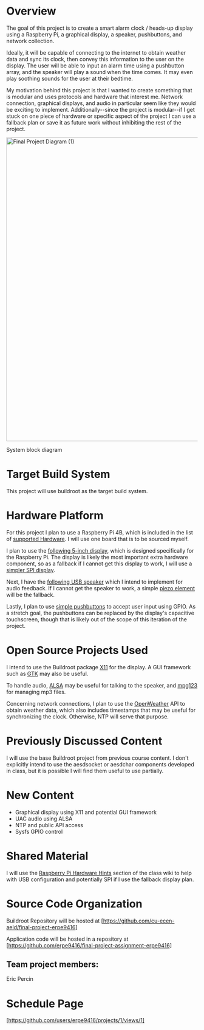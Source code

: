 # Overview
The goal of this project is to create a smart alarm clock / heads-up display using a Raspberry Pi, a graphical display, a speaker, pushbuttons, and network collection. 

Ideally, it will be capable of connecting to the internet to obtain weather data and sync its clock, then convey this information to the user on the display. The user will be able to input an alarm time using a pushbutton array, and the speaker will play a sound when the time comes. It may even play soothing sounds for the user at their bedtime.

My motivation behind this project is that I wanted to create something that is modular and uses protocols and hardware that interest me. Network connection, graphical displays, and audio in particular seem like they would be exciting to implement. Additionally--since the project is modular--if I get stuck on one piece of hardware or specific aspect of the project I can use a fallback plan or save it as future work without inhibiting the rest of the project.


<img src="https://github.com/user-attachments/assets/f1155fc0-6e41-467f-9f03-85a659c20d35" width="800" alt="Final Project Diagram (1)">

System block diagram


# Target Build System
This project will use buildroot as the target build system.

# Hardware Platform
For this project I plan to use a Raspberry Pi 4B, which is included in the list of [supported Hardware](https://github.com/cu-ecen-aeld/aesd-assignments/wiki/Supported-Hardware-Platforms). I will use one board that is to be sourced myself. 

I plan to use the [following 5-inch display](https://www.amazon.com/dp/B0CXTFN8K9?ref=ppx_yo2ov_dt_b_fed_asin_title&th=1), which is designed specifically for the Raspberry Pi. The display is likely the most important extra hardware component, so as a fallback if I cannot get this display to work, I will use a [simpler SPI display](https://www.adafruit.com/product/618).

Next, I have the [following USB speaker](https://www.amazon.com/dp/B075M7FHM1?ref=ppx_yo2ov_dt_b_fed_asin_title&th=1) which I intend to implement for audio feedback. If I cannot get the speaker to work, a simple [piezo element](https://www.adafruit.com/product/160) will be the fallback.

Lastly, I plan to use [simple pushbuttons](https://www.adafruit.com/product/367) to accept user input using GPIO. As a stretch goal, the pushbuttons can be replaced by the display's capacitive touchscreen, though that is likely out of the scope of this iteration of the project.


# Open Source Projects Used
I intend to use the Buildroot package [X11](https://github.com/buildroot/buildroot/tree/2016.05/package/x11r7) for the display. A GUI framework such as [GTK](https://github.com/buildroot/buildroot/tree/master/package/libgtk3) may also be useful.

To handle audio, [ALSA](https://github.com/alsa-project/alsa-utils) may be useful for talking to the speaker, and [mpg123](https://www.mpg123.de/) for managing mp3 files.

Concerning network connections, I plan to use the [OpenWeather](https://openweathermap.org/appid) API to obtain weather data, which also includes timestamps that may be useful for synchronizing the clock. Otherwise, NTP will serve that purpose. 

# Previously Discussed Content

I will use the base Buildroot project from previous course content. I don't explicitly intend to use the aesdsocket or aesdchar components developed in class, but it is possible I will find them useful to use partially.

# New Content
- Graphical display using X11 and potential GUI framework
- UAC audio using ALSA
- NTP and public API access
- Sysfs GPIO control   

# Shared Material
I will use the [Raspberry Pi Hardware Hints](https://github.com/cu-ecen-aeld/buildroot-assignments-base/wiki/Raspberry-Pi-Hardware-Hints) section of the class wiki to help with USB configuration and potentially SPI if I use the fallback display plan.

# Source Code Organization

Buildroot Repository will be hosted at [https://github.com/cu-ecen-aeld/final-project-erpe9416]

Application code will be hosted in a repository at [https://github.com/erpe9416/final-project-assignment-erpe9416]

## Team project members:

Eric Percin

# Schedule Page
[https://github.com/users/erpe9416/projects/1/views/1]
